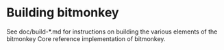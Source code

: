 Building bitmonkey
================

See doc/build-*.md for instructions on building the various
elements of the bitmonkey Core reference implementation of bitmonkey.
